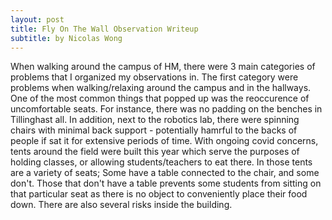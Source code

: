 ```yaml
---
layout: post
title: Fly On The Wall Observation Writeup
subtitle: by Nicolas Wong
---
```


When walking around the campus of HM, there were 3 main categories of problems that I organized my observations in. The first category were problems when walking/relaxing around the campus and in the hallways. One of the most common things that popped up was the reoccurence of uncomfortable seats. For instance, there was no padding on the benches in Tillinghast all. In addition, next to the robotics lab, there were spinning chairs with minimal back support - potentially hamrful to the backs of people if sat it for extensive periods of time. With ongoing covid concerns, tents around the field were built this year which serve the purposes of holding classes, or allowing students/teachers to eat there. In those tents are a variety of seats; Some have a table connected to the chair, and some don't. Those that don't have a table prevents some students from sitting on that particular seat as there is no object to conveniently place their food down. There are also several risks inside the building.
